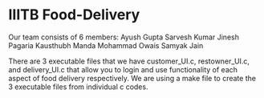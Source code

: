 # IIITB Food-Delivery
 
Our team consists of 6 members:
Ayush Gupta
Sarvesh Kumar
Jinesh Pagaria
Kausthubh Manda
Mohammad Owais
Samyak Jain

There are 3 executable files that we have customer_UI.c, restowner_UI.c, and delivery_UI.c that allow you to login and use functionality of each aspect of food delivery respectively.
We are using a make file to create the 3 executable files from individual c codes.
